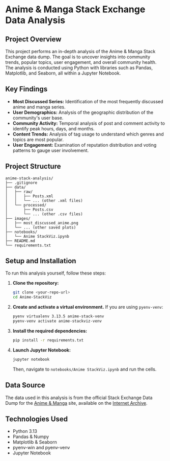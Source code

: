 # Anime & Manga Stack Exchange Data Analysis

## Project Overview

This project performs an in-depth analysis of the Anime & Manga Stack Exchange data dump. The goal is to uncover insights into community trends, popular topics, user engagement, and overall community health. The analysis is conducted using Python with libraries such as Pandas, Matplotlib, and Seaborn, all within a Jupyter Notebook.

## Key Findings

*   **Most Discussed Series:** Identification of the most frequently discussed anime and manga series.
*   **User Demographics:** Analysis of the geographic distribution of the community's user base.
*   **Community Activity:** Temporal analysis of post and comment activity to identify peak hours, days, and months.
*   **Content Trends:** Analysis of tag usage to understand which genres and topics are most popular.
*   **User Engagement:** Examination of reputation distribution and voting patterns to gauge user involvement.

## Project Structure

```
anime-stack-analysis/
├── .gitignore
├── data/
│   ├── raw/
│   │   ├── Posts.xml
│   │   └── ... (other .xml files)
│   └── processed/
│       ├── Posts.csv
│       └── ... (other .csv files)
├── images/
│   ├── most_discussed_anime.png
│   └── ... (other saved plots)
├── notebooks/
│   └── Anime StackViz.ipynb
├── README.md
└── requirements.txt
```

## Setup and Installation

To run this analysis yourself, follow these steps:

1.  **Clone the repository:**
    ```bash
    git clone <your-repo-url>
    cd Anime-StackViz
    ```

2.  **Create and activate a virtual environment.** If you are using `pyenv-venv`:
    ```bash
    pyenv virtualenv 3.13.5 anime-stack-venv
    pyenv-venv activate anime-stackviz-venv
    ```

3.  **Install the required dependencies:**
    ```bash
    pip install -r requirements.txt
    ```

4.  **Launch Jupyter Notebook:**
    ```bash
    jupyter notebook
    ```
    Then, navigate to `notebooks/Anime StackViz.ipynb` and run the cells.

## Data Source

The data used in this analysis is from the official Stack Exchange Data Dump for the [Anime & Manga](https://anime.stackexchange.com/) site, available on the [Internet Archive](https://archive.org/details/stackexchange).

## Technologies Used

*   Python 3.13
*   Pandas & Numpy
*   Matplotlib & Seaborn
*   pyenv-win and pyenv-venv
*   Jupyter Notebook